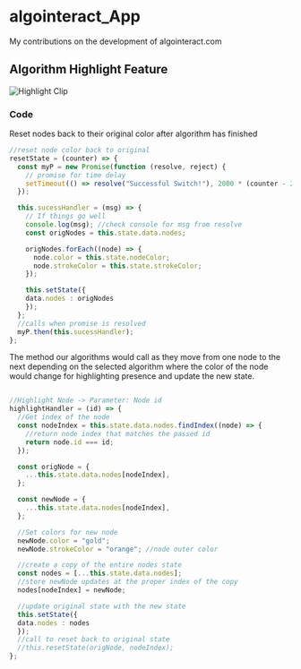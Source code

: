# algointeract_App

My contributions on the development of algointeract.com


## Algorithm Highlight Feature 

![Highlight Clip](clips/algo_clip.gif)

### Code

Reset nodes back to their original color after algorithm has finished

```javascript
//reset node color back to original
resetState = (counter) => {
  const myP = new Promise(function (resolve, reject) {
    // promise for time delay
    setTimeout(() => resolve("Successful Switch!"), 2000 * (counter - 2));
  });

  this.sucessHandler = (msg) => {
    // If things go well
    console.log(msg); //check console for msg from resolve
    const origNodes = this.state.data.nodes;

    origNodes.forEach((node) => {
      node.color = this.state.nodeColor;
      node.strokeColor = this.state.strokeColor;
    });

    this.setState({
    data.nodes : origNodes
    });
  };
  //calls when promise is resolved
  myP.then(this.sucessHandler);
};
```

The method our algorithms would call as they move from one node to the next depending on the selected algorithm where the color of the node would change for highlighting presence and update the new state.

```javascript

//Highlight Node -> Parameter: Node id
highlightHandler = (id) => {
  //Get index of the node
  const nodeIndex = this.state.data.nodes.findIndex((node) => {
    //return node index that matches the passed id
    return node.id === id;
  });

  const origNode = {
    ...this.state.data.nodes[nodeIndex],
  };

  const newNode = {
    ...this.state.data.nodes[nodeIndex],
  };

  //Set colors for new node
  newNode.color = "gold";
  newNode.strokeColor = "orange"; //node outer color

  //create a copy of the entire nodes state
  const nodes = [...this.state.data.nodes];
  //store newNode updates at the proper index of the copy
  nodes[nodeIndex] = newNode;

  //update original state with the new state
  this.setState({
  data.nodes : nodes
  });
  //call to reset back to original state
  //this.resetState(origNode, nodeIndex);
};
```


